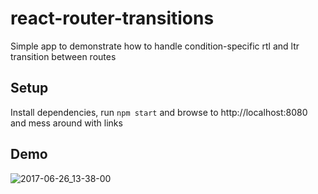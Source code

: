 # react-router-transitions
Simple app to demonstrate how to handle condition-specific rtl and ltr transition between routes

## Setup
Install dependencies, run `npm start` and browse to http://localhost:8080 and mess around with links

## Demo
![2017-06-26_13-38-00](https://user-images.githubusercontent.com/25591824/27535915-57eb032e-5a75-11e7-9171-efcf9edfe4e3.gif)
